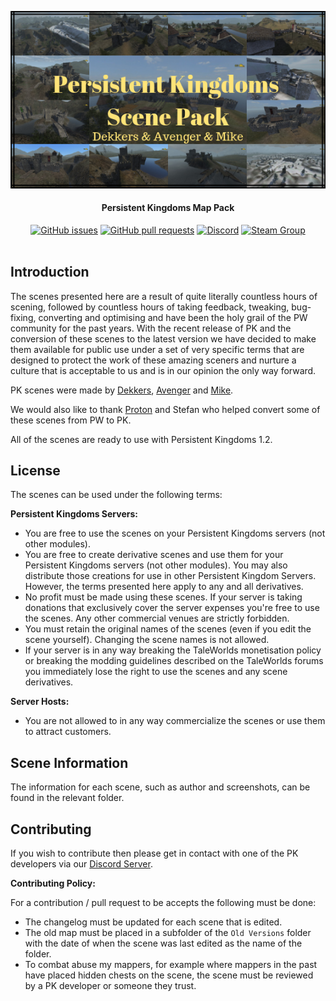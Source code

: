 <div align="center">

![Logo](Persistent-Kingdoms-Scene-Pack.png)
#### Persistent Kingdoms Map Pack
[![GitHub issues](https://img.shields.io/github/issues/SmartPhoenix/PK-Map-Pack.svg?style=flat-square)](https://github.com/SmartPhoenix/PK-Map-Pack/issues)
[![GitHub pull requests](https://img.shields.io/github/issues-pr-raw/SmartPhoenix/PK-Map-Pack.svg?style=flat-square)](https://github.com/SmartPhoenix/PK-Map-Pack/pulls)
[![Discord](https://img.shields.io/discord/450652484634148875.svg?style=flat-square&logo=discord)](https://discord.gg/jwM54DB)
[![Steam Group](https://img.shields.io/badge/Steam-Group-lightgrey.svg?style=flat-square)](https://steamcommunity.com/groups/persistent-kingdoms)
<br><br>
</div>

## Introduction
The scenes presented here are a result of quite literally countless hours of scening, followed by countless hours of taking feedback, tweaking, bug-fixing, converting and optimising and have been the holy grail of the PW community for the past years. With the recent release of PK and the conversion of these scenes to the latest version we have decided to make them available for public use under a set of very specific terms that are designed to protect the work of these amazing sceners and nurture a culture that is acceptable to us and is in our opinion the only way forward.

PK scenes were made by [Dekkers](https://forums.taleworlds.com/index.php?action=profile;u=272189), [Avenger](https://forums.taleworlds.com/index.php?action=profile;u=92526) and [Mike](https://forums.taleworlds.com/index.php?action=profile;u=122959). 

We would also like to thank [Proton](https://forums.taleworlds.com/index.php?action=profile;u=442780) and Stefan who helped convert some of these scenes from PW to PK.

All of the scenes are ready to use with Persistent Kingdoms 1.2.

## License
The scenes can be used under the following terms:

**Persistent Kingdoms Servers:**
- You are free to use the scenes on your Persistent Kingdoms servers (not other modules).
- You are free to create derivative scenes and use them for your Persistent Kingdoms servers (not other modules). You may also distribute those creations for use in other Persistent Kingdom Servers. However, the terms presented here apply to any and all derivatives.
- No profit must be made using these scenes. If your server is taking donations that exclusively cover the server expenses you're free to use the scenes. Any other commercial venues are strictly forbidden.
- You must retain the original names of the scenes (even if you edit the scene yourself). Changing the scene names is not allowed.
- If your server is in any way breaking the TaleWorlds monetisation policy or breaking the modding guidelines described on the TaleWorlds forums you immediately lose the right to use the scenes and any scene derivatives.

**Server Hosts:**
- You are not allowed to in any way commercialize the scenes or use them to attract customers.

## Scene Information
The information for each scene, such as author and screenshots, can be found in the relevant folder.

## Contributing
If you wish to contribute then please get in contact with one of the PK developers via our [Discord Server](https://discord.gg/jwM54DB).

**Contributing Policy:**

For a contribution / pull request to be accepts the following must be done:
 * The changelog must be updated for each scene that is edited.
 * The old map must be placed in a subfolder of the `Old Versions` folder with the date of when the scene was last edited as the name of the folder.
 * To combat abuse my mappers, for example where mappers in the past have placed hidden chests on the scene, the scene must be reviewed by a PK developer or someone they trust.
